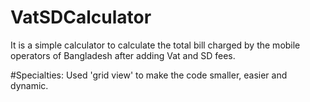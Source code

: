 # VatSDCalculator
It is a simple calculator to calculate the total bill charged by the mobile operators of Bangladesh after adding Vat and SD fees.

#Specialties:
Used 'grid view' to make the code smaller, easier and dynamic.
